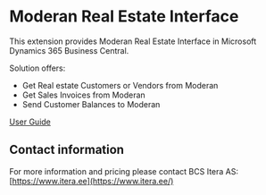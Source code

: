 
# Moderan Real Estate Interface
This extension provides Moderan Real  Estate Interface in Microsoft Dynamics 365 Business Central.

Solution offers:

-   Get Real estate Customers or Vendors from Moderan  
-   Get Sales Invoices from Moderan  
-   Send Customer Balances to Moderan  

[User Guide](http://apps.itera.ee/apps/moderan/docs/en-US/help.html)

## Contact information

For more information and pricing please contact BCS Itera AS:  
[https://www.itera.ee](https://www.itera.ee/)
